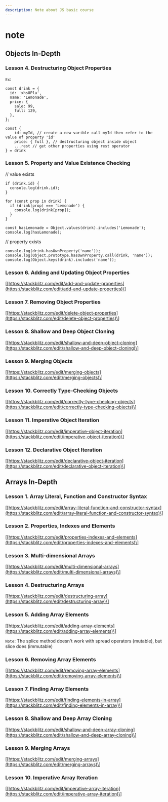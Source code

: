 ```yaml
---
description: Note about JS basic course
---
```


# note

## Objects In-Depth

### Lesson 4. Destructuring Object Properties

`Ex`:

```text
const drink = {
  id: 'xhs8Pla',
  name: 'Lemonade',
  price: {
    sale: 99,
    full: 129,
  },
};
```

```text
const {
	id: myId, // create a new varible call myId then refer to the value of property 'id'
	price: { full }, // destructuring object inside object
	...rest // get other properties using rest operator
} = drink
```

### Lesson 5. Property and Value Existence Checking

// value exists

```text
if (drink.id) {
  console.log(drink.id);
}

for (const prop in drink) {
  if (drink[prop] === 'Lemonade') {
    console.log(drink[prop]);
  }
}
```

```text
const hasLemonade = Object.values(drink).includes('Lemonade');
console.log(hasLemonade);
```

// property exists

```text
console.log(drink.hasOwnProperty('name'));
console.log(Object.prototype.hasOwnProperty.call(drink, 'name'));
console.log(Object.keys(drink).includes('name'));
```

### Lesson 6. Adding and Updating Object Properties

\[[https://stackblitz.com/edit/add-and-update-properties](https://stackblitz.com/edit/add-and-update-properties)\]

### Lesson 7. Removing Object Properties

\[[https://stackblitz.com/edit/delete-object-properties](https://stackblitz.com/edit/delete-object-properties)\]

### Lesson 8. Shallow and Deep Object Cloning

\[[https://stackblitz.com/edit/shallow-and-deep-object-cloning](https://stackblitz.com/edit/shallow-and-deep-object-cloning)\]

### Lesson 9. Merging Objects

\[[https://stackblitz.com/edit/merging-objects](https://stackblitz.com/edit/merging-objects)\]

### Lesson 10. Correctly Type-Checking Objects

\[[https://stackblitz.com/edit/correctly-type-checking-objects](https://stackblitz.com/edit/correctly-type-checking-objects)\]

### Lesson 11. Imperative Object Iteration

\[[https://stackblitz.com/edit/imperative-object-iteration](https://stackblitz.com/edit/imperative-object-iteration)\]

### Lesson 12. Declarative Object Iteration

\[[https://stackblitz.com/edit/declarative-object-iteration](https://stackblitz.com/edit/declarative-object-iteration)\]

## Arrays In-Depth

### Lesson 1. Array Literal, Function and Constructor Syntax

\[[https://stackblitz.com/edit/array-literal-function-and-constructor-syntax](https://stackblitz.com/edit/array-literal-function-and-constructor-syntax)\]

### Lesson 2. Properties, Indexes and Elements

\[[https://stackblitz.com/edit/properties-indexes-and-elements](https://stackblitz.com/edit/properties-indexes-and-elements)\]

### Lesson 3. Multi-dimensional Arrays

\[[https://stackblitz.com/edit/multi-dimensional-arrays](https://stackblitz.com/edit/multi-dimensional-arrays)\]

### Lesson 4. Destructuring Arrays

\[[https://stackblitz.com/edit/destructuring-array](https://stackblitz.com/edit/destructuring-array)\]

### Lesson 5. Adding Array Elements

\[[https://stackblitz.com/edit/adding-array-elements](https://stackblitz.com/edit/adding-array-elements)\] 

`Note`: The splice method doesn't work with spread operators \(mutable\), but slice does \(immutable\)

### Lesson 6. Removing Array Elements

\[[https://stackblitz.com/edit/removing-array-elements](https://stackblitz.com/edit/removing-array-elements)\]

### Lesson 7. Finding Array Elements

\[[https://stackblitz.com/edit/finding-elements-in-array](https://stackblitz.com/edit/finding-elements-in-array)\]

### Lesson 8. Shallow and Deep Array Cloning

\[[https://stackblitz.com/edit/shallow-and-deep-array-cloning](https://stackblitz.com/edit/shallow-and-deep-array-cloning)\]

### Lesson 9. Merging Arrays

\[[https://stackblitz.com/edit/merging-arrays](https://stackblitz.com/edit/merging-arrays)\]

### Lesson 10. Imperative Array Iteration

\[[https://stackblitz.com/edit/imperative-array-iteration](https://stackblitz.com/edit/imperative-array-iteration)\]

